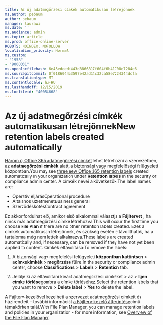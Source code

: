 ```yaml
---
title: Az új adatmegőrzési címkék automatikusan létrejönnek
ms.author: pebaum
author: pebaum
manager: laurawi
ms.date: ''
ms.audience: admin
ms.topic: article
ms.prod: office-online-server
ROBOTS: NOINDEX, NOFOLLOW
localization_priority: Normal
ms.custom:
- "1958"
- "9000331"
ms.openlocfilehash: 6e43edeedf443d8866817f604f6b41708e7284e6
ms.sourcegitcommit: 0f0186044a3597e42ad14c32ca58e7224344dcfa
ms.translationtype: MT
ms.contentlocale: hu-HU
ms.lasthandoff: 12/15/2019
ms.locfileid: "40054668"
---
```

# <a name="new-retention-labels-created-automatically"></a><span data-ttu-id="f31fc-102">Az új adatmegőrzési címkék automatikusan létrejönnek</span><span class="sxs-lookup"><span data-stu-id="f31fc-102">New retention labels created automatically</span></span>

<span data-ttu-id="f31fc-103">[Három új Office 365 adatmegőrzési címkét](https://docs.microsoft.com/office365/securitycompliance/file-plan-manager#default-retention-labels-and-label-policy) lehet létrehozni a szervezetben, az **adatmegőrzési címkék** alatt, a biztonsági vagy megfelelőségi felügyeleti központban.</span><span class="sxs-lookup"><span data-stu-id="f31fc-103">You may see [three new Office 365 retention labels](https://docs.microsoft.com/office365/securitycompliance/file-plan-manager#default-retention-labels-and-label-policy) created automatically in your organization under **Retention labels** in the security or compliance admin center.</span></span> <span data-ttu-id="f31fc-104">A címkék nevei a következők:</span><span class="sxs-lookup"><span data-stu-id="f31fc-104">The label names are:</span></span>

- <span data-ttu-id="f31fc-105">Operatív eljárás</span><span class="sxs-lookup"><span data-stu-id="f31fc-105">Operational procedure</span></span>
- <span data-ttu-id="f31fc-106">Általános üzletmenet</span><span class="sxs-lookup"><span data-stu-id="f31fc-106">Business general</span></span>
- <span data-ttu-id="f31fc-107">Szerződéskötés</span><span class="sxs-lookup"><span data-stu-id="f31fc-107">Contract agreement</span></span>

<span data-ttu-id="f31fc-108">Ez akkor fordulhat elő, amikor első alkalommal választja a **Fájltervet** , ha nincs más adatmegőrzési címke létrehozva.</span><span class="sxs-lookup"><span data-stu-id="f31fc-108">This will occur the first time you choose **File Plan** if there are no other retention labels created.</span></span> <span data-ttu-id="f31fc-109">Ezek a címkék automatikusan létrejönnek, és szükség esetén eltávolíthatók, ha a tartalomra még nem lettek alkalmazva.</span><span class="sxs-lookup"><span data-stu-id="f31fc-109">These labels are created automatically and, if necessary, can be removed if they have not yet been applied to content.</span></span> <span data-ttu-id="f31fc-110">Címkék eltávolítása:</span><span class="sxs-lookup"><span data-stu-id="f31fc-110">To remove the labels:</span></span>

1. <span data-ttu-id="f31fc-111">A biztonsági vagy megfelelési felügyeleti **központban kattintson** > a**címkekímkék** > **megőrzése** fülre.</span><span class="sxs-lookup"><span data-stu-id="f31fc-111">In the security or compliance admin center, choose **Classifications** > **Labels** > **Retention** tab.</span></span>

1. <span data-ttu-id="f31fc-112">Jelölje ki az eltávolítani kívánt adatmegőrzési címkéket > az > **Igen** **címke törlése**gombra a címke törléséhez.</span><span class="sxs-lookup"><span data-stu-id="f31fc-112">Select the retention labels that you want to remove > **Delete label** > **Yes** to delete the label.</span></span>

<span data-ttu-id="f31fc-113">A Fájlterv-kezelővel kezelheti a szervezet adatmegőrzési címkéit és házirendjeit – további információt [a Fájlterv-kezelő áttekintése](https://docs.microsoft.com/office365/securitycompliance/file-plan-manager)című témakörben talál.</span><span class="sxs-lookup"><span data-stu-id="f31fc-113">With File Plan Manager, you can manage retention labels and policies in your organization - for more information, see [Overview of the File Plan Manager](https://docs.microsoft.com/office365/securitycompliance/file-plan-manager).</span></span>